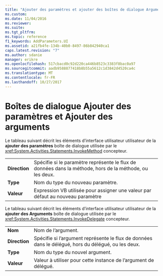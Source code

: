 ```yaml
---
title: "Ajouter des paramètres et ajouter des boîtes de dialogue Arguments | Documents Microsoft"
ms.custom: 
ms.date: 11/04/2016
ms.reviewer: 
ms.suite: 
ms.tgt_pltfrm: 
ms.topic: reference
f1_keywords: AddParameters.UI
ms.assetid: a21fb4fe-134b-40b0-8497-86b842940ca1
caps.latest.revision: "7"
ms.author: sdanie
manager: erikre
ms.openlocfilehash: 517cbacd0c92d220ca446b8523c3383f8bac0a97
ms.sourcegitcommit: aadb9588877418b8b55a5612c1d3842d4520ca4c
ms.translationtype: MT
ms.contentlocale: fr-FR
ms.lasthandoff: 10/27/2017
---
```

# <a name="add-parameters-and-add-arguments-dialog-boxes"></a>Boîtes de dialogue Ajouter des paramètres et Ajouter des arguments
Le tableau suivant décrit les éléments d’interface utilisateur utilisateur de la **ajouter des paramètres** boîte de dialogue utilisée par le <xref:System.Activities.Statements.InvokeMethod> concepteur.  
  
|||  
|-|-|  
|**Direction**|Spécifie si le paramètre représente le flux de données dans la méthode, hors de la méthode, ou les deux.|  
|**Type**|Nom du type du nouveau paramètre.|  
|**Valeur**|Expression VB utilisée pour assigner une valeur par défaut au nouveau paramètre|  
  
 Le tableau suivant décrit les éléments d’interface utilisateur utilisateur de la **ajouter des Arguments** boîte de dialogue utilisée par le <xref:System.Activities.Statements.InvokeDelegate> concepteur.  
  
|||  
|-|-|  
|**Nom**|Nom de l’argument.|  
|**Direction**|Spécifie si l’argument représente le flux de données dans le délégué, hors du délégué, ou les deux.|  
|**Type**|Nom du type du nouvel argument.|  
|**Valeur**|Valeur à utiliser pour cette instance de l’argument de délégué.|